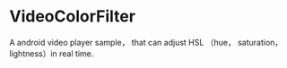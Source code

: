 # VideoColorFilter
A android  video player sample， that can adjust HSL （hue， saturation， lightness）in real time.

